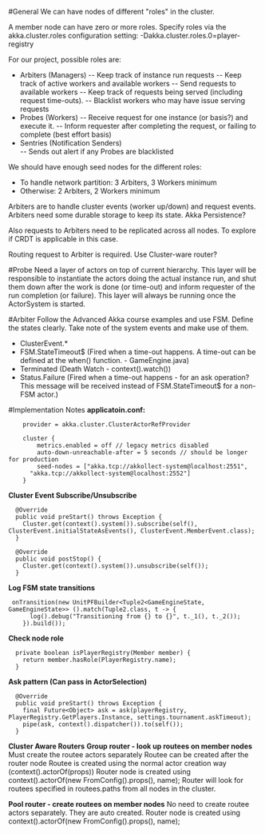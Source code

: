 
#General
We can have nodes of different "roles" in the cluster.

A member node can have zero or more roles.
Specify roles via the akka.cluster.roles configuration setting: -Dakka.cluster.roles.0=player-registry

For our project, possible roles are:

- Arbiters (Managers)
-- Keep track of instance run requests
-- Keep track of active workers and available workers
-- Send requests to available workers
-- Keep track of requests being served (including request time-outs). 
-- Blacklist workers who may have issue serving requests
- Probes (Workers)
-- Receive request for one instance (or basis?) and execute it.
-- Inform requester after completing the request, or failing to complete (best effort basis)
- Sentries (Notification Senders)  
-- Sends out alert if any Probes are blacklisted

We should have enough seed nodes for the different roles: 
- To handle network partition: 3 Arbiters, 3 Workers minimum
- Otherwise: 2 Arbiters, 2 Workers minimum

Arbiters are to handle cluster events (worker up/down) and request events. Arbiters need some durable storage to keep its state. Akka Persistence? 

Also requests to Arbiters need to be replicated across all nodes. To explore if CRDT is applicable in this case. 

Routing request to Arbiter is required. Use Cluster-ware router?

#Probe
Need a layer of actors on top of current hierarchy. This layer will be responsible to instantiate the actors doing the actual instance run, and shut them down after the work is done (or time-out) and inform requester of the run completion (or failure). This layer will always be running once the ActorSystem is started.

#Arbiter
Follow the Advanced Akka course examples and use FSM. Define the states clearly. Take note of the system events and make use of them. 

- ClusterEvent.*
- FSM.StateTimeout$ (Fired when a time-out happens. A time-out can be defined at the when() function. - GameEngine.java)
- Terminated (Death Watch - context().watch())
- Status.Failure (Fired when a time-out happens - for an ask operation? This message will be received instead of FSM.StateTimeout$ for a non-FSM actor.)

#Implementation Notes
**applicatoin.conf:**
```
	provider = akka.cluster.ClusterActorRefProvider

	cluster {
	    metrics.enabled = off // legacy metrics disabled
	    auto-down-unreachable-after = 5 seconds // should be longer for production
	    seed-nodes = ["akka.tcp://akkollect-system@localhost:2551",
      "akka.tcp://akkollect-system@localhost:2552"]
	}
```
**Cluster Event Subscribe/Unsubscribe**
```
  @Override
  public void preStart() throws Exception {
    Cluster.get(context().system()).subscribe(self(), ClusterEvent.initialStateAsEvents(), ClusterEvent.MemberEvent.class);
  }

  @Override
  public void postStop() {
    Cluster.get(context().system()).unsubscribe(self());
  }
```
**Log FSM state transitions**
```
 onTransition(new UnitPFBuilder<Tuple2<GameEngineState, GameEngineState>> ().match(Tuple2.class, t -> {
      log().debug("Transitioning from {} to {}", t._1(), t._2());
    }).build());
```
**Check node role**
```
  private boolean isPlayerRegistry(Member member) {
    return member.hasRole(PlayerRegistry.name);
  }
```
**Ask pattern (Can pass in ActorSelection)**
```
  @Override
  public void preStart() throws Exception {
    final Future<Object> ask = ask(playerRegistry, PlayerRegistry.GetPlayers.Instance, settings.tournament.askTimeout);
    pipe(ask, context().dispatcher()).to(self());
  }
```
**Cluster Aware Routers**
**Group router - look up routees on member nodes**
<i class="icon-right-circled"></i> Must create the routee actors separately
<i class="icon-right-circled"></i> Routee can be created after the router node
<i class="icon-right-circled"></i> Routee is created using the normal actor creation way (context().actorOf(props))
<i class="icon-right-circled"></i> Router node is created using context().actorOf(new FromConfig().props(), name);
<i class="icon-right-circled"></i> Router will look for routees specified in routees.paths from all nodes in the cluster.

**Pool router - create routees on member nodes**
<i class="icon-right-circled"></i> No need to create routee actors separately. They are auto created.
<i class="icon-right-circled"></i> Router node is created using context().actorOf(new FromConfig().props(), name);
